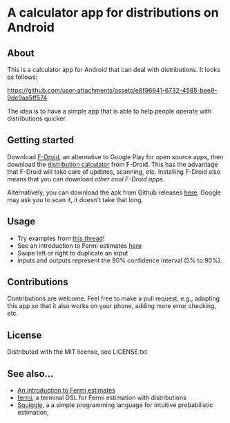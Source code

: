 # A calculator app for distributions on Android

## About

This is a calculator app for Android that can deal with distributions. It looks as follows:

https://github.com/user-attachments/assets/e8f96941-6732-4585-bee9-9de9aa5ff574

The idea is to have a simple app that is able to help people operate with distributions quicker. 

## Getting started

Download [F-Droid](https://f-droid.org/en/), an alternative to Google Play for open source apps, then download the [distribution calculator](https://f-droid.org/en/packages/com.nunosempere.distributioncalculator/) from F-Droid. This has the advantage that F-Droid will take care of updates, scanning, etc. Installing F-Droid also means that you can download *other cool F-Droid apps*.

Alternatively, you can download the apk from Github releases [here](https://github.com/NunoSempere/distribution-calculator-android/releases). Google may ask you to scan it, it doesn't take that long.

## Usage

- Try examples from [this thread](https://x.com/NunoSempere/status/1894830531235205399)!
- See an introduction to Fermi estimates [here](https://nunosempere.com/blog/2022/08/20/fermi-introduction/)
- Swipe left or right to duplicate an input
- inputs and outputs represent the 90% confidence interval (5% to 90%). 

## Contributions

Contributions are welcome. Feel free to make a pull request, e.g., adapting this app so that it also works on your phone, adding more error checking, etc.

## License 

Distributed with the MIT license, see LICENSE.txt

## See also... 

- [An introduction to Fermi estimates](https://forum.effectivealtruism.org/posts/cpfgq84B8XHXPWLcM/introduction-to-fermi-estimates)
- [fermi](https://git.nunosempere.com/NunoSempere/fermi), a terminal DSL for Fermi estimation with distributions
- [Squiggle](https://www.squiggle-language.com/), a a simple programming language for intuitive probabilistic estimation, 
